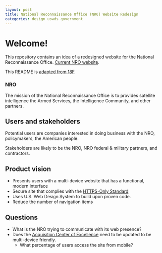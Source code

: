 ```yaml
---
layout: post
title: National Reconnaissance Office (NRO) Website Redesign
categories: design uswds government
---
```


# Welcome!

This repository contains an idea of a redesigned website for the National Reconnaissance Office. [Current NRO website](http://nro.gov/).

This README is [adapted from 18F](https://github.com/18F/afrs-pa/blob/master/README.md)

### NRO

The mission of the National Reconnaissance Office is to provides satellite intelligence the Armed Services, the Intelligence Community, and other partners.

## Users and stakeholders

Potential users are companies interested in doing business with the NRO, policymakers, the American people.

Stakeholders are likely to be the NRO, NRO federal & military partners, and contractors.

## Product vision

- Presents users with a multi-device website that has a functional, modern interface
- Secure site that complies with the [HTTPS-Only Standard](https://https.cio.gov/)
- Uses U.S. Web Design System to build upon proven code.
- Reduce the number of navigation items

## Questions

- What is the NRO trying to communicate with its web presence?
- Does the [Acquisition Center of Excellence](https://acq.westfields.net/) need to be updated to be multi-device friendly.
    - What percentage of users access the site from mobile?
